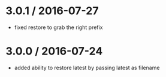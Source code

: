
3.0.1 / 2016-07-27
==================

  * fixed restore to grab the right prefix

3.0.0 / 2016-07-24
==================

  * added ability to restore latest by passing latest as filename
